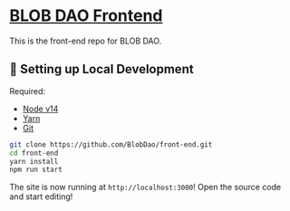 # [BLOB DAO Frontend](https://blobdao.finance/)
This is the front-end repo for BLOB DAO. 

##  🔧 Setting up Local Development

Required: 
- [Node v14](https://nodejs.org/download/release/latest-v14.x/)  
- [Yarn](https://classic.yarnpkg.com/en/docs/install/) 
- [Git](https://git-scm.com/downloads)


```bash
git clone https://github.com/BlobDao/front-end.git
cd front-end
yarn install
npm run start
```

The site is now running at `http://localhost:3000`!
Open the source code and start editing!

